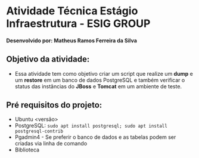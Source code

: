 # Atividade Técnica Estágio Infraestrutura - ESIG GROUP
#### Desenvolvido por: **Matheus Ramos Ferreira da Silva**

## Objetivo da atividade:
- Essa atividade tem como objetivo criar um script que realize um **dump** e um **restore** em um banco de dados PostgreSQL e também verificar o status das instâncias do **JBoss** e **Tomcat** em um ambiente de teste.

## Pré requisitos do projeto:
- Ubuntu <versão>
- PostgreSQL: ```sudo apt install postgresql; sudo apt install postgresql-contrib```
- Pgadmin4 - Se preferir o banco de dados e as tabelas podem ser criadas via linha de comando
- Biblioteca
